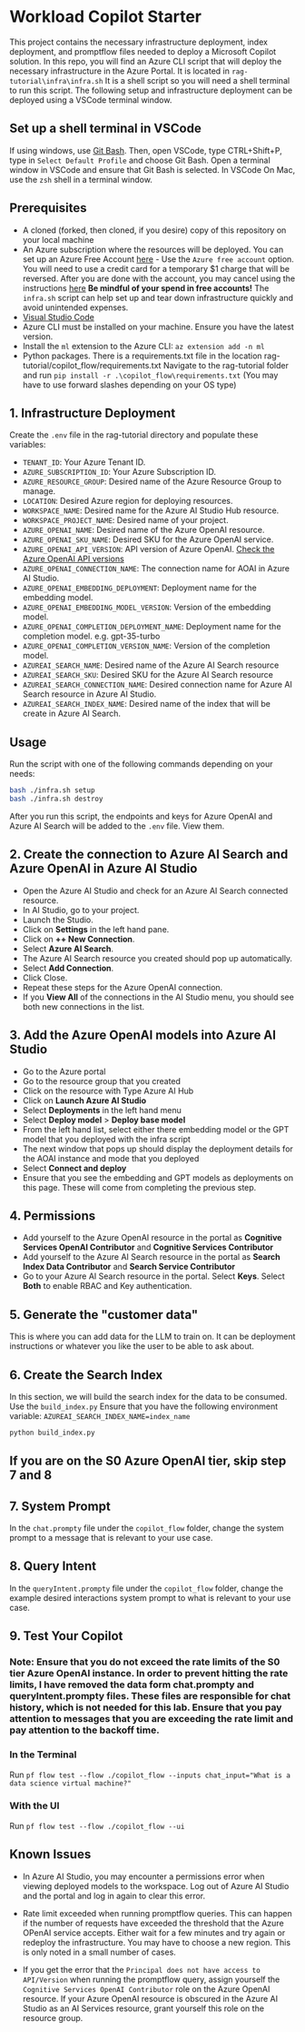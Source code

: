 # Workload Copilot Starter

This project contains the necessary infrastructure deployment, index deployment, and promptflow files needed to deploy a Microsoft Copilot solution. In this repo, you will find an Azure CLI script that will deploy the necessary infrastructure in the Azure Portal. It is located in `rag-tutorial\infra\infra.sh` It is a shell script so you will need a shell terminal to run this script. The following setup and infrastructure deployment can be deployed using a VSCode terminal window.

## Set up a shell terminal in VSCode

If using windows, use [Git Bash](https://git-scm.com/downloads). Then, open VSCode, type CTRL+Shift+P, type in `Select Default Profile` and choose Git Bash. Open a terminal window in VSCode and ensure that Git Bash is selected. In VSCode On Mac, use the `zsh` shell in a terminal window.

## Prerequisites

- A cloned (forked, then cloned, if you desire) copy of this repository on your local machine
- An Azure subscription where the resources will be deployed. You can set up an Azure Free Account [here](https://azure.microsoft.com/pricing/purchase-options/azure-account?msockid=2ebef0a87030677c109ee28e7198663b) - Use the `Azure free account` option. You will need to use a credit card for a temporary $1 charge that will be reversed. After you are done with the account, you may cancel using the instructions [here](https://learn.microsoft.com/azure/cost-management-billing/manage/cancel-azure-subscription) **Be mindful of your spend in free accounts!** The `infra.sh` script can help set up and tear down infrastructure quickly and avoid unintended expenses.
- [Visual Studio Code](https://code.visualstudio.com/Download)
- Azure CLI must be installed on your machine. Ensure you have the latest version.
- Install the `ml` extension to the Azure CLI: `az extension add -n ml`
- Python packages. There is a requirements.txt file in the location rag-tutorial/copilot_flow/requirements.txt Navigate to the rag-tutorial folder and run `pip install -r .\copilot_flow\requirements.txt` (You may have to use forward slashes depending on your OS type)

## 1. Infrastructure Deployment

Create the `.env` file in the rag-tutorial directory and populate these variables:

- `TENANT_ID`: Your Azure Tenant ID.
- `AZURE_SUBSCRIPTION_ID`: Your Azure Subscription ID.
- `AZURE_RESOURCE_GROUP`: Desired name of the Azure Resource Group to manage.
- `LOCATION`: Desired Azure region for deploying resources.
- `WORKSPACE_NAME`: Desired name for the Azure AI Studio Hub resource.
- `WORKSPACE_PROJECT_NAME`: Desired name of your project.
- `AZURE_OPENAI_NAME`: Desired name of the Azure OpenAI resource.
- `AZURE_OPENAI_SKU_NAME`: Desired SKU for the Azure OpenAI service.
- `AZURE_OPENAI_API_VERSION`: API version of Azure OpenAI. [Check the Azure OpenAI API versions](https://learn.microsoft.com/azure/ai-services/openai/reference)
- `AZURE_OPENAI_CONNECTION_NAME`: The connection name for AOAI in Azure AI Studio.
- `AZURE_OPENAI_EMBEDDING_DEPLOYMENT`: Deployment name for the embedding model.
- `AZURE_OPENAI_EMBEDDING_MODEL_VERSION`: Version of the embedding model.
- `AZURE_OPENAI_COMPLETION_DEPLOYMENT_NAME`: Deployment name for the completion model. e.g. gpt-35-turbo
- `AZURE_OPENAI_COMPLETION_VERSION_NAME`: Version of the completion model.
- `AZUREAI_SEARCH_NAME`: Desired name of the Azure AI Search resource
- `AZUREAI_SEARCH_SKU`: Desired SKU for the Azure AI Search resource
- `AZUREAI_SEARCH_CONNECTION_NAME`: Desired connection name for Azure AI Search resource in Azure AI Studio.
- `AZUREAI_SEARCH_INDEX_NAME`: Desired name of the index that will be create in Azure AI Search.

## Usage

Run the script with one of the following commands depending on your needs:

```bash
bash ./infra.sh setup
bash ./infra.sh destroy
```

After you run this script, the endpoints and keys for Azure OpenAI and Azure AI Search will be added to the `.env` file. View them.

## 2. Create the connection to Azure AI Search and Azure OpenAI in Azure AI Studio

- Open the Azure AI Studio and check for an Azure AI Search connected resource.
- In AI Studio, go to your project.
- Launch the Studio.
- Click on **Settings** in the left hand pane.
- Click on **++ New Connection**.
- Select **Azure AI Search**.
- The Azure AI Search resource you created should pop up automatically.
- Select **Add Connection**.
- Click Close.
- Repeat these steps for the Azure OpenAI connection.
- If you **View All** of the connections in the AI Studio menu, you should see both new connections in the list.

## 3. Add the Azure OpenAI models into Azure AI Studio

- Go to the Azure portal
- Go to the resource group that you created
- Click on the resource with Type Azure AI Hub
- Click on **Launch Azure AI Studio**
- Select **Deployments** in the left hand menu
- Select **Deploy model** > **Deploy base model**
- From the left hand list, select either there embedding model or the GPT model that you deployed with the infra script
- The next window that pops up should display the deployment details for the AOAI instance and mode that you deployed
- Select **Connect and deploy**
- Ensure that you see the embedding and GPT models as deployments on this page. These will come from completing the previous step.

## 4. Permissions

- Add yourself to the Azure OpenAI resource in the portal as **Cognitive Services OpenAI Contributor** and **Cognitive Services Contributor**
- Add yourself to the Azure AI Search resource in the portal as **Search Index Data Contributor** and **Search Service Contributor**
- Go to your Azure AI Search resource in the portal. Select **Keys**. Select **Both** to enable RBAC and Key authentication.

## 5. Generate the "customer data"

This is where you can add data for the LLM to train on. It can be deployment instructions or whatever you like the user to be able to ask about.

## 6. Create the Search Index

In this section, we will build the search index for the data to be consumed. Use the `build_index.py` Ensure that you have the following environment variable: `AZUREAI_SEARCH_INDEX_NAME=index_name`

``` bash
python build_index.py
```

## **If you are on the S0 Azure OpenAI tier, skip step 7 and 8**

## 7. System Prompt

In the `chat.prompty` file under the `copilot_flow` folder, change the system prompt to a message that is relevant to your use case.

## 8. Query Intent

In the `queryIntent.prompty` file under the `copilot_flow` folder, change the example desired interactions system prompt to what is relevant to your use case.

## 9. Test Your Copilot

### Note: Ensure that you do not exceed the rate limits of the S0 tier Azure OpenAI instance. In order to prevent hitting the rate limits, I have removed the data form chat.prompty and queryIntent.prompty files. These files are responsible for chat history, which is not needed for this lab. Ensure that you pay attention to messages that you are exceeding the rate limit and pay attention to the backoff time.

### In the Terminal

Run `pf flow test --flow ./copilot_flow --inputs chat_input="What is a data science virtual machine?"`

### With the UI

Run `pf flow test --flow ./copilot_flow --ui`

## Known Issues

- In Azure AI Studio, you may encounter a permissions error when viewing deployed models to the workspace. Log out of Azure AI Studio and the portal and log in again to clear this error.

- Rate limit exceeded when running promptflow queries. This can happen if the number of requests have exceeded the threshold that the Azure OPenAI service accepts. Either wait for a few minutes and try again or redeploy the infrastructure. You may have to choose a new region. This is only noted in a small number of cases.

- If you get the error that the `Principal does not have access to API/Version` when running the promptflow query, assign yourself the `Cognitive Services OpenAI Contributor` role on the Azure OpenAI resource. If your Azure OpenAI resource is obscured in the Azure AI Studio as an AI Services resource, grant yourself this role on the resource group.